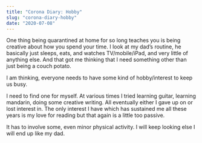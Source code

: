 ```yaml
---
title: "Corona Diary: Hobby"
slug: "corona-diary-hobby"
date: "2020-07-08"
---
```


One thing being quarantined at home for so long teaches you is being creative about how you spend your time. I look at my dad’s routine, he basically just sleeps, eats, and watches TV/mobile/iPad, and very little of anything else. And that got me thinking that I need something other than just being a couch potato.

I am thinking, everyone needs to have some kind of hobby/interest to keep us busy.

I need to find one for myself. At various times I tried learning guitar, learning mandarin, doing some creative writing. All eventually either I gave up on or lost interest in. The only interest I have which has sustained me all these years is my love for reading but that again is a little too passive. 

It has to involve some, even minor physical activity. I will keep looking else I will end up like my dad.
